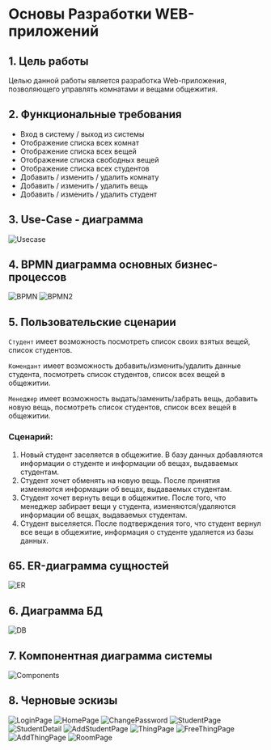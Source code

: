 # Основы Разработки WEB-приложений

## 1. Цель работы
Целью данной работы является разработка Web-приложения, позволяющего управлять комнатами и вещами общежития.

## 2. Функциональные требования
* Вход в систему / выход из системы
* Отображение списка всех комнат
* Отображение списка всех вещей
* Отображение списка свободных вещей
* Отображение списка всех студентов
* Добавить / изменить / удалить комнату
* Добавить / изменить / удалить вещь
* Добавить / изменить / удалить студент

## 3. Use-Case - диаграмма
![Usecase](./img/useCase.png)

## 4. BPMN диаграмма основных бизнес-процессов
![BPMN](./img/checkin.svg)
![BPMN2](./img/checkout.svg)

## 5. Пользовательские сценарии
`Студент` имеет возможность посмотреть список cвоих взятых вещей, список студентов.

`Комендант` имеет возможность добавить/изменить/удалить данные студента, посмотреть список студентов, список всех вещей в общежитии.

`Менеджер` имеет возможность выдать/заменить/забрать вещь, добавить новую вещь, посмотреть список студентов, список всех вещей в общежитии.

### Сценарий:
1. Новый студент заселяется в общежитие. В базу данных добавляются информации о студенте и информации об вещах, выдаваемых студентам.
2. Студент хочет обменять на новую вещь. После принятия изменяются информации об вещах, выдаваемых студентам.
3. Студент хочет вернуть вещи в общежитие. После того, что менеджер забирает вещи у студента, изменяются/удаляются информации об вещах, выдаваемых студентам.
4. Студент выселяется. После подтверждения того, что студент вернул все вещи в общежитие, информация о студенте удаляется из базы данных.

## 65. ER-диаграмма сущностей
![ER](./img/er.png)

## 6. Диаграмма БД
![DB](./img/db.png)

## 7. Компонентная диаграмма системы
![Components](./img/structure.png)

## 8. Черновые эскизы
![LoginPage](./img/loginPage.png)
![HomePage](./img/HomePage.PNG)
![ChangePassword](./img/ChangePassword.PNG)
![StudentPage](./img/StudentPage.PNG)
![StudentDetail](./img/StudentDetail.png)
![AddStudentPage](./img/AddStudentPage.png)
![ThingPage](./img/ThingPage.PNG)
![FreeThingPage](./img/FreeThingPage.png)
![AddThingPage](./img/AddThingPage.png)
![RoomPage](./img/Roompage.PNG)
